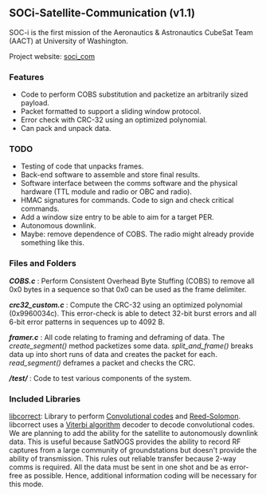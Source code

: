 ## SOCi-Satellite-Communication (v1.1) ##
SOC-i is the first mission of the Aeronautics &amp; Astronautics CubeSat Team (AACT) at University of Washington.

Project website: ​[soci_com](https://github.com/AA-CubeSat-Team/soci_com)

### Features ###

* Code to perform COBS substitution and packetize an arbitrarily sized payload.
* Packet formatted to support a sliding window protocol.
* Error check with CRC-32 using an optimized polynomial.
* Can pack and unpack data.

### TODO ###

* Testing of code that unpacks frames.
* Back-end software to assemble and store final results.
* Software interface between the comms software and the physical hardware (TTL module and radio or OBC and radio).
* HMAC signatures for commands. Code to sign and check critical commands.
* Add a window size entry to be able to aim for a target PER.
* Autonomous downlink.
* Maybe: remove dependence of COBS. The radio might already provide something like this.

### Files and Folders ###

***COBS.c*** : Perform Consistent Overhead Byte Stuffing (COBS) to remove all 0x0 bytes in a sequence so that 0x0 can be used as the frame delimiter.

***crc32_custom.c*** : Compute the CRC-32 using an optimized polynomial (0x9960034c). This error-check is able to detect 32-bit burst errors and all 6-bit error patterns in sequences up to 4092 B.

***framer.c*** : All code relating to framing and deframing of data. The *create_segment()* method packetizes some data. *split_and_frame()* breaks data up into short runs of data and creates the packet for each. *read_segment()* deframes a packet and checks the CRC.

***/test/*** : Code to test various components of the system.

### Included Libraries ###

[libcorrect](https://github.com/quiet/libcorrect): Library to perform [Convolutional codes](https://en.wikipedia.org/wiki/Convolutional_code) and [Reed-Solomon](https://en.wikipedia.org/wiki/Reed%E2%80%93Solomon_error_correction).
libcorrect uses a [Viterbi algorithm](https://en.wikipedia.org/wiki/Viterbi_algorithm) decoder to decode convolutional codes. We are planning to add the ability for the satellite to autonomously downlink data. This is useful because SatNOGS provides the ability to record RF captures from a large community of groundstations but doesn't provide the ability of transmission. This rules out reliable transfer because 2-way comms is required. All the data must be sent in one shot and be as error-free as possible. Hence, additional information coding will be necessary for this mode.

